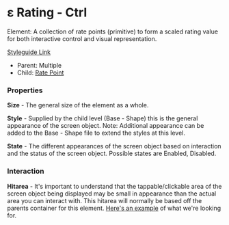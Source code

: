 # ε Rating - Ctrl

Element: A collection of rate points (primitive) to form a scaled rating value for both interactive control and visual representation.

[Styleguide Link](https://zpl.io/29GBKQy)

* Parent: Multiple
* Child: [Rate Point](ratepoint.md)

### Properties

**Size** - The general size of the element as a whole.

**Style** - Supplied by the child level (Base - Shape) this is the general appearance of the screen object. Note: Additional appearance can be added to the Base - Shape file to extend the styles at this level.

**State** - The different appearances of the screen object based on interaction and the status of the screen object. Possible states are Enabled, Disabled.

### Interaction

**Hitarea** - It's important to understand that the tappable/clickable area of the screen object being displayed may be small in appearance than the actual area you can interact with. This hitarea will normally be based off the parents container for this element. [Here's an example](https://codepen.io/ashdurham/pen/HBxLK) of what we're looking for.

